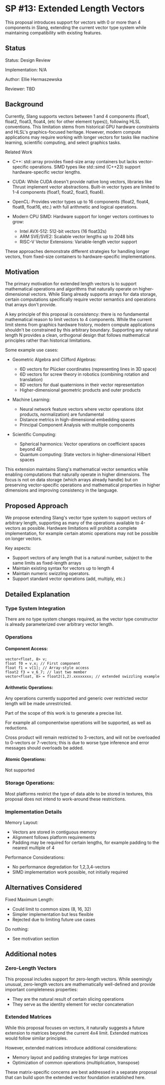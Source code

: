 # SP #13: Extended Length Vectors

This proposal introduces support for vectors with 0 or more than 4 components in
Slang, extending the current vector type system while maintaining compatibility
with existing features.

## Status

Status: Design Review

Implementation: N/A

Author: Ellie Hermaszewska

Reviewer: TBD

## Background

Currently, Slang supports vectors between 1 and 4 components (float1, float2,
float3, float4, (etc for other element types)), following HLSL conventions.
This limitation stems from historical GPU hardware constraints and HLSL's
graphics-focused heritage. However, modern compute applications may require
working with longer vectors for tasks like machine learning, scientific
computing, and select graphics tasks.

Related Work

- C++: std::array provides fixed-size array containers but lacks
  vector-specific operations. SIMD types like std::simd (C++23) support
  hardware-specific vector lengths.

- CUDA: While CUDA doesn't provide native long vectors, libraries like Thrust
  implement vector abstractions. Built-in vector types are limited to 1-4
  components (float1, float2, float3, float4).

- OpenCL: Provides vector types up to 16 components (float2, float4, float8,
  float16, etc.) with full arithmetic and logical operations.

- Modern CPU SIMD: Hardware support for longer vectors continues to grow:
  - Intel AVX-512: 512-bit vectors (16 float32s)
  - ARM SVE/SVE2: Scalable vector lengths up to 2048 bits
  - RISC-V Vector Extensions: Variable-length vector support

These approaches demonstrate different strategies for handling longer vectors,
from fixed-size containers to hardware-specific implementations.

## Motivation

The primary motivation for extended length vectors is to support mathematical
operations and algorithms that naturally operate on higher-dimensional vectors.
While Slang already supports arrays for data storage, certain computations
specifically require vector semantics and operations that arrays don't provide.

A key principle of this proposal is consistency: there is no fundamental
mathematical reason to limit vectors to 4 components. While the current limit
stems from graphics hardware history, modern compute applications shouldn't be
constrained by this arbitrary boundary. Supporting any natural length N
provides a clean, orthogonal design that follows mathematical principles rather
than historical limitations.

Some example use cases:

- Geometric Algebra and Clifford Algebras:

  - 6D vectors for Plücker coordinates (representing lines in 3D space)
  - 6D vectors for screw theory in robotics (combining rotation and translation)
  - 8D vectors for dual quaternions in their vector representation
  - Higher-dimensional geometric products and outer products

- Machine Learning:

  - Neural network feature vectors where vector operations (dot products,
    normalization) are fundamental
  - Distance metrics in high-dimensional embedding spaces
  - Principal Component Analysis with multiple components

- Scientific Computing:
  - Spherical harmonics: Vector operations on coefficient spaces beyond 4D
  - Quantum computing: State vectors in higher-dimensional Hilbert spaces

This extension maintains Slang's mathematical vector semantics while enabling
computations that naturally operate in higher dimensions. The focus is not on
data storage (which arrays already handle) but on preserving vector-specific
operations and mathematical properties in higher dimensions and improving
consistency in the language.

## Proposed Approach

We propose extending Slang's vector type system to support vectors of arbitrary
length, supporting as many of the operations available to 4-vectors as
possible. Hardware limitations will prohibit a complete implementation, for
example certain atomic operations may not be possible on longer vectors.

Key aspects:

- Support vectors of any length that is a natural number, subject to the same
  limits as fixed-length arrays
- Maintain existing syntax for vectors up to length 4
- Maintain numeric swizzling operators.
- Support standard vector operations (add, multiply, etc.)

## Detailed Explanation

### Type System Integration

There are no type system changes required, as the vector type constructor is
already parameterized over arbitrary vector length.

### Operations

#### Component Access:

```slang
vector<float, 8> v;
float f0 = v.x; // First component
float f1 = v[1]; // Array-style access
float2 f3 = v_6_7; // last two member
vector<float, 8> = float2(1,2).xxxxxxxx; // extended swizzling example
```

#### Arithmetic Operations:

Any operations currently supported and generic over restricted vector length
will be made unrestricted.

Part of the scope of this work is to generate a precise list.

For example all componentwise operations will be supported, as well as
reductions.

Cross product will remain restricted to 3-vectors, and will not be overloaded
to 0-vectors or 7-vectors; this is due to worse type inference and error
messages should overloads be added.

#### Atomic Operations:

Not supported

### Storage Operations:

Most platforms restrict the type of data able to be stored in textures, this
proposal does not intend to work-around these restrictions.

### Implementation Details

Memory Layout:

- Vectors are stored in contiguous memory
- Alignment follows platform requirements
- Padding may be required for certain lengths, for example padding to the
  nearest multiple of 4

Performance Considerations:

- No performance degredation for 1,2,3,4-vectors
- SIMD implementation work possible, not initially required

## Alternatives Considered

Fixed Maximum Length:

- Could limit to common sizes (8, 16, 32)
- Simpler implementation but less flexible
- Rejected due to limiting future use cases

Do nothing:

- See motivation section

## Additional notes

### Zero-Length Vectors

This proposal includes support for zero-length vectors. While seemingly
unusual, zero-length vectors are mathematically well-defined and provide
important completeness properties:

- They are the natural result of certain slicing operations
- They serve as the identity element for vector concatenation

### Extended Matrices

While this proposal focuses on vectors, it naturally suggests a future
extension to matrices beyond the current 4x4 limit. Extended matrices would
follow similar principles.

However, extended matrices introduce additional considerations:

- Memory layout and padding strategies for large matrices
- Optimization of common operations (multiplication, transpose)

These matrix-specific concerns are best addressed in a separate proposal that
can build upon the extended vector foundation established here.
